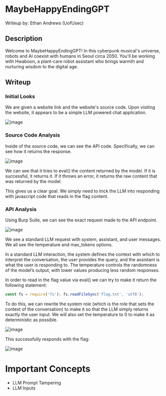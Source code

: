 # MaybeHappyEndingGPT
Writeup by: Ethan Andrews (UofUsec)

## Description
Welcome to MaybeHappyEndingGPT! In this cyberpunk musical's universe, robots and AI coexist with humans in Seoul circa 2050. You'll be working with Hwaboon, a plant-care robot assistant who brings warmth and nurturing wisdom to the digital age.

## Writeup
### Initial Looks
We are given a website link and the website's source code. Upon visiting the website, it appears to be a simple LLM powered chat
application.

![image](https://github.com/user-attachments/assets/3d7cafdb-eef0-4b8d-bb50-8e3ea01e7160)

### Source Code Analysis
Inside of the source code, we can see the API code. Specifically, we can see how it returns the response.

![image](https://github.com/user-attachments/assets/b8afc598-d079-421f-82e4-0edd1f68f8a3)

We can see that it tries to eval() the content returned by the model. If it is successful, it returns it. If it throws an error,
it returns the raw content that was returned by the model.

This gives us a clear goal. We simply need to trick the LLM into responding with javascript code that reads in the flag content.

### API Analysis
Using Burp Suite, we can see the exact request made to the API endpoint.

![image](https://github.com/user-attachments/assets/80704df7-0dd2-478c-84b7-3829d2b9216d)

We see a standard LLM request with system, assistant, and user messages. We all see the temperature and max_tokens options.

In a standard LLM interaction, the system defines the context with which to interpret the conversation, the user provides the query, 
and the assistant is what the user is responding to. The temperature controls the randomness of the model’s output, 
with lower values producing less random responses.

In order to read in the flag value via eval() we can try to make it return the following statement:

```js
const fs = require('fs'); fs.readFileSync('flag.txt', 'utf8');
```

To do this, we can rewrite the system role (which is the role that sets the context of the conversation) to make it so that the
LLM simply returns exactly the user input. We will also set the temperature to 0 to make it as deterministic as possible.

![image](https://github.com/user-attachments/assets/904aeb2c-d902-4d52-8d09-93d6191c6dd8)

This successfully responds with the flag:

![image](https://github.com/user-attachments/assets/19b21ce0-c07c-413c-bf6d-87cab328bd47)


# Important Concepts
- LLM Prompt Tampering
- LLM Inputs
